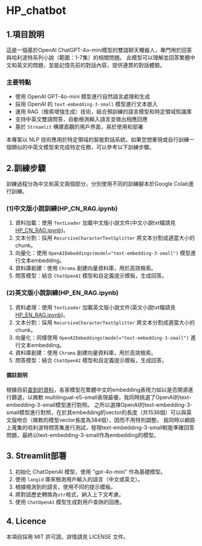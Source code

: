 # HP_chatbot

## 1.項目說明
這是一個基於OpenAI ChatGPT-4o-mini模型的雙語聊天機器人，專門用於回答與哈利波特系列小說（範圍：1-7集）的相關問題。
此模型可以理解並回答繁體中文和英文的問題，並能記憶先前的對話內容，提供連貫的對話體驗。

### 主要特點
* 使用 OpenAI GPT-4o-mini 模型進行自然語言處理和生成
* 採用 OpenAI 的 `text-embedding-3-small` 模型進行文本嵌入
* 運用 RAG（檢索增強生成）技術，結合預訓練的語言模型和特定領域知識庫
* 支持中英文雙語問答，自動檢測輸入語言並做出相應回應
* 基於 `Streamlit` 構建直觀的用戶界面，易於使用和部署

本專案以 NLP 技術應用於特定領域的智能對話系統。如果您想重現或自行訓練一個類似的中英文模型來完成特定任務，可以參考以下訓練步驟。

## 2.訓練步驟
訓練過程分為中文和英文兩個部分，分別使用不同的訓練腳本於Google Colab進行訓練。

### (1)中文版小說訓練(HP_CN_RAG.ipynb)
1. 資料加載：使用 `TextLoader` 加載中文版小說文件(中文小說txt檔請見[HP_CN_RAG.ipynb](./HP_chatbot/HP_CN_RAG.ipynb))。
2. 文本分割：採用 `RecursiveCharacterTextSplitter` 將文本分割成適當大小的chunk。
3. 向量化：使用 `OpenAIEmbeddings(model="text-embedding-3-small")` 模型進行文本embedding。
4. 資料庫創建：使用 `Chroma` 創建向量資料庫，用於高效檢索。
5. 問答模型：結合 `ChatOpenAI` 模型和自定義提示模板，生成回答。

### (2)英文版小說訓練(HP_EN_RAG.ipynb)
1. 資料處理：使用 `TextLoader` 加載英文版小說文件(英文小說txt檔請見[HP_EN_RAG.ipynb](./HP_chatbot/HP_EN_RAG.ipynb))。
2. 文本分割：採用 `RecursiveCharacterTextSplitter` 將文本分割成適當大小的chunk。
3. 向量化：同樣使用 `OpenAIEmbeddings(model="text-embedding-3-small")` 進行文本embedding。
4. 資料庫創建：使用 `Chroma` 創建向量資料庫，用於高效檢索。
5. 問答模型：結合 `ChatOpenAI` 模型和自定義提示模板，生成回答。

#### 備註說明
根據目前[查到的資料](https://ihower.tw/blog/archives/12167)，各家模型在繁體中文的embedding表現力如以是否開源進行篩選，以微軟 multilingual-e5-small表現最優，我同時挑選了OpenAI的text-embedding-3-small模型進行對照。
之所以選擇OpenAI的text-embedding-3-small模型進行對照，在於其embedding的vector的長度（共1536個）可以與英文版吻合（微軟的模型vector長度為384個），因而不用特別調整。
我同時以網路上蒐集的哈利波特問答集進行測試，發現text-embedding-3-small較能準確回答問題，最終以text-embedding-3-small作為embedding的模型。

## 3. Streamlit部署
1. 初始化 ChatOpenAI 模型，使用 "gpt-4o-mini" 作為基礎模型。
2. 使用 `langid` 庫來檢測用戶輸入的語言（中文或英文）。
3. 根據檢測到的語言，使用不同的提示模板。
4. 將對話歷史轉換為`str`格式，納入上下文考慮。
5. 使用 `ChatOpenAI` 模型生成對用戶查詢的回應。

## 4. Licence
本項目採用 MIT 許可證。詳情請見 LICENSE 文件。
